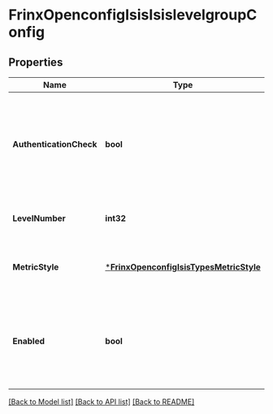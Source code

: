 # FrinxOpenconfigIsisIsislevelgroupConfig

## Properties
Name | Type | Description | Notes
------------ | ------------- | ------------- | -------------
**AuthenticationCheck** | **bool** | Optional[When set to true, reject all ISIS protocol PDUs that either have a mismatch in authentication-type or authentication-key.] REF:Optional.empty | [optional] [default to null]
**LevelNumber** | **int32** | Optional[ISIS level number (level-1, level-2).] REF:Optional.empty | [optional] [default to null]
**MetricStyle** | [***FrinxOpenconfigIsisTypesMetricStyle**](frinx.openconfig.isis.types.MetricStyle.md) | Optional[ISIS metric style types(narrow, wide).] REF:Optional.empty | [optional] [default to null]
**Enabled** | **bool** | Optional[When set to true, the functionality within which this leaf is defined is enabled, when set to false it is explicitly disabled.] REF:Optional.empty | [optional] [default to null]

[[Back to Model list]](../README.md#documentation-for-models) [[Back to API list]](../README.md#documentation-for-api-endpoints) [[Back to README]](../README.md)


